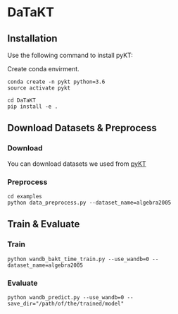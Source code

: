 # DaTaKT

## Installation
Use the following command to install pyKT:

Create conda envirment.

```
conda create -n pykt python=3.6
source activate pykt
```


```
cd DaTaKT
pip install -e .
```

## Download Datasets & Preprocess

### Download
You can download datasets we used from [pyKT](https://pykt-toolkit.readthedocs.io/en/latest/datasets.html)

### Preprocess
```
cd examples
python data_preprocess.py --dataset_name=algebra2005
```

## Train & Evaluate
### Train
```
python wandb_bakt_time_train.py --use_wandb=0 --dataset_name=algebra2005
```
### Evaluate
```
python wandb_predict.py --use_wandb=0 --save_dir="/path/of/the/trained/model"
```
